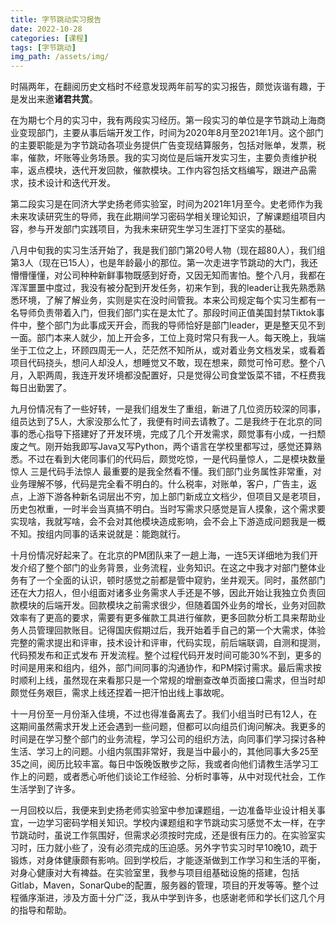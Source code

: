 ```yaml
---
title: 字节跳动实习报告
date: 2022-10-28
categories: [课程]
tags: [字节跳动]   
img_path: /assets/img/
---
```


​	时隔两年，在翻阅历史文档时不经意发现两年前写的实习报告，颇觉诙谐有趣，于是发出来邀**诸君共赏**。

​	在为期七个月的实习中，我有两段实习经历。第一段实习的单位是字节跳动上海商业变现部门，主要从事后端开发工作，时间为2020年8月至2021年1月。这个部门的主要职能是为字节跳动各项业务提供广告变现结算服务，包括对账单，发票，税率，催款，坏账等业务场景。我的实习岗位是后端开发实习生，主要负责维护税率，返点模块，迭代开发回款，催款模块。工作内容包括文档编写，跟进产品需求，技术设计和迭代开发。

​	第二段实习是在同济大学史扬老师实验室，时间为2021年1月至今。史老师作为我未来攻读研究生的导师，我在此期间学习密码学相关理论知识，了解课题组项目内容，参与开发部门实践项目，为我未来研究生学习生涯打下坚实的基础。

​	八月中旬我的实习生活开始了，我是我们部门第20号人物（现在超80人），我们组第3人（现在已15人），也是年龄最小的那位。第一次走进字节跳动的大门，我还懵懵懂懂，对公司种种新鲜事物既感到好奇，又因无知而害怕。整个八月，我都在浑浑噩噩中度过，我没有被分配到开发任务，初来乍到，我的leader让我先熟悉熟悉环境，了解了解业务，实则是实在没时间管我。本来公司规定每个实习生都有一名导师负责带着入门，但我们部门实在是太忙了。那段时间正值美国封禁Tiktok事件中，整个部门为此事成天开会，而我的导师恰好是部门leader，更是整天见不到一面。部门本来人就少，加上开会多，工位上竟时常只有我一人。每天晚上，我端坐于工位之上，环顾四周无一人，茫茫然不知所从，或对着业务文档发呆，或看着项目代码挠头，想问人却没人，想睡觉又不敢，现在想来，颇觉可怜可悲。整个八月，入职两周，我连开发环境都没配置好，只是觉得公司食堂饭菜不错，不枉费我每日出勤罢了。

​	九月份情况有了一些好转，一是我们组发生了重组，新进了几位资历较深的同事，组员达到了5人，大家没那么忙了，我便有时间去请教了。二是我终于在北京的同事的悉心指导下搭建好了开发环境，完成了几个开发需求，颇觉事有小成，一扫颓废之气。刚开始我即写Java又写Python，两个语言在学校里都写过，感觉还算熟悉。不过在看到大佬同事们的代码后，颇觉吃惊，一是代码量惊人，二是模块数量惊人 三是代码手法惊人 最重要的是我全然看不懂。我们部门业务属性非常重，对业务理解不够，代码是完全看不明白的。什么税率，对账单，客户，广告主，返点，上游下游各种新名词层出不穷，加上部门新成立文档少，但项目又是老项目，历史包袱重，一时半会当真搞不明白。当时写需求只感觉是盲人摸象，这个需求要实现啥，我就写啥，会不会对其他模块造成影响，会不会上下游造成问题我是一概不知。按组内同事的话来说就是：能跑就行。

​	十月份情况好起来了。在北京的PM团队来了一趟上海，一连5天详细地为我们开发介绍了整个部门的业务背景，业务流程，业务知识。在这之中我才对部门整体业务有了一个全面的认识，顿时感觉之前都是管中窥豹，坐井观天。同时，虽然部门还在大力招人，但小组面对诸多业务需求人手还是不够，因此开始让我独立负责回款模块的后端开发。回款模块之前需求很少，但随着国外业务的增长，业务对回款效率有了更高的要求，需要有更多催款工具进行催款，更多回款分析工具来帮助业务人员管理回款账目。记得国庆假期过后，我开始着手自己的第一个大需求，体验完整的需求提出和评审，技术设计和评审，代码实现，前后端联调，自测和提测，代码预发布和正式发布 开发流程。整个过程代码开发时间可能30%不到，更多的时间是用来和组内，组外，部门间同事的沟通协作，和PM探讨需求。最后需求按时顺利上线，虽然现在来看那只是一个常规的增删查改单页面接口需求，但当时却颇觉任务艰巨，需求上线还捏着一把汗怕出线上事故呢。

​     十一月份至一月份渐入佳境，不过也得准备离去了。我们小组当时已有12人，在这期间虽然需求开发上还会遇到一些问题，但都可以向组员们询问解决。我更多的时间是在学习整个部门的业务流程，学习公司的组织方法，向同事们学习探讨各种生活、学习上的问题。小组内氛围非常好，我是当中最小的，其他同事大多25至35之间，阅历比较丰富。每日中饭晚饭散步之际，我或者向他们请教生活学习工作上的问题，或者悉心听他们谈论工作经验、分析时事等，从中对现代社会，工作生活学到了许多。

​     一月回校以后，我便来到史扬老师实验室中参加课题组，一边准备毕业设计相关事宜，一边学习密码学相关知识。学校内课题组和字节跳动实习感觉不太一样，在字节跳动时，虽说工作氛围好，但需求必须按时完成，还是很有压力的。在实验室实习时，压力就小些了，没有必须完成的压迫感。另外字节实习时早10晚10，疏于锻炼，对身体健康颇有影响。回到学校后，才能逐渐做到工作学习和生活的平衡，对身心健康对大有裨益。在实验室里，我参与项目组基础设施的搭建，包括Gitlab，Maven，SonarQube的配置，服务器的管理，项目的开发等等。整个过程循序渐进，涉及方面十分广泛，我从中学到许多，也感谢老师和学长们这几个月的指导和帮助。
